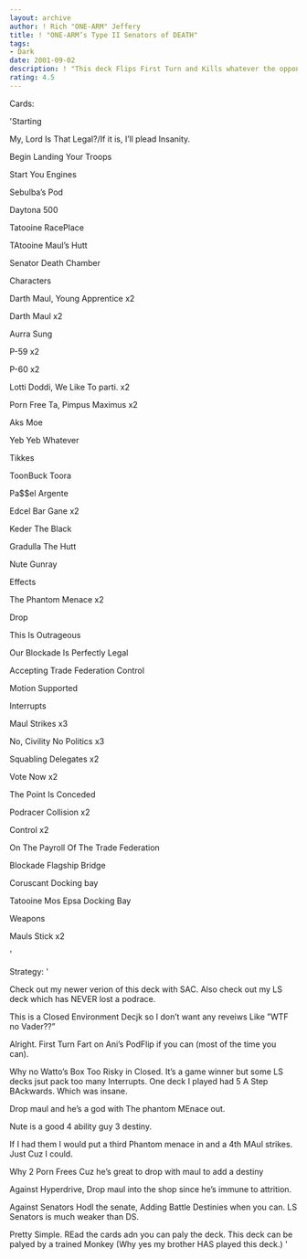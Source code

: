 ```yaml
---
layout: archive
author: ! Rich "ONE-ARM" Jeffery
title: ! "ONE-ARM’s Type II Senators of DEATH"
tags:
- Dark
date: 2001-09-02
description: ! "This deck Flips First Turn and Kills whatever the opponent drops down."
rating: 4.5
---
```

Cards: 

'Starting

My, Lord Is That Legal?/If it is, I’ll plead Insanity.

Begin Landing Your Troops

Start You Engines

Sebulba’s Pod

Daytona 500

Tatooine RacePlace

TAtooine Maul’s Hutt

Senator Death Chamber


Characters

Darth Maul, Young Apprentice x2

Darth Maul x2

Aurra Sung

P-59 x2

P-60 x2

Lotti Doddi, We Like To parti. x2

Porn Free Ta, Pimpus Maximus x2

Aks Moe

Yeb Yeb Whatever

Tikkes

ToonBuck Toora

Pa$$el Argente

Edcel Bar Gane x2

Keder The Black

Gradulla The Hutt

Nute Gunray


Effects

The Phantom Menace x2

Drop

This Is Outrageous

Our Blockade Is Perfectly Legal

Accepting Trade Federation Control

Motion Supported


Interrupts

Maul Strikes x3

No, Civility No Politics x3

Squabling Delegates x2

Vote Now x2

The Point Is Conceded

Podracer Collision x2

Control x2

On The Payroll Of The Trade Federation

Blockade Flagship Bridge

Coruscant Docking bay

Tatooine Mos Epsa Docking Bay


Weapons

Mauls Stick x2

'

Strategy: '

Check out my newer verion of this deck with SAC. Also check out my LS deck which has NEVER lost a podrace.


This is a Closed Environment Decjk so I don’t want any reveiws Like ”WTF no Vader??”


Alright. First Turn Fart on Ani’s PodFlip if you can (most of the time you can). 


Why no Watto’s Box Too Risky in Closed. It’s a game winner but some LS decks jsut pack too many Interrupts. One deck I played had 5 A Step BAckwards. Which was insane.


Drop maul and he’s a god with The phantom MEnace out. 


Nute is a good 4 ability guy 3 destiny.

If I had them I would put a third Phantom menace in and a 4th MAul strikes. Just Cuz I could.


Why 2 Porn Frees Cuz he’s great to drop with maul to add a destiny


Against Hyperdrive, Drop maul into the shop since he’s immune to attrition.


Against Senators Hodl the senate, Adding Battle Destinies when you can. LS Senators is much weaker than DS.


Pretty Simple. REad the cards adn you can paly the deck. This deck can be palyed by a trained Monkey (Why yes my brother HAS played this deck.)  '